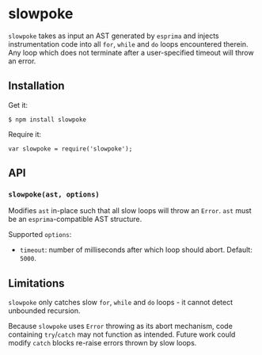 # slowpoke

`slowpoke` takes as input an AST generated by `esprima` and injects instrumentation code into all `for`, `while` and `do` loops encountered therein. Any loop which does not terminate after a user-specified timeout will throw an error.

## Installation

Get it:

    $ npm install slowpoke

Require it:

    var slowpoke = require('slowpoke');

## API

### `slowpoke(ast, options)`

Modifies `ast` in-place such that all slow loops will throw an `Error`. `ast` must be an `esprima`-compatible AST structure.

Supported `options`:

  * `timeout`: number of milliseconds after which loop should abort. Default: `5000`.

## Limitations

`slowpoke` only catches slow `for`, `while` and `do` loops - it cannot detect unbounded recursion.

Because `slowpoke` uses `Error` throwing as its abort mechanism, code containing `try`/`catch` may not function as intended. Future work could modify `catch` blocks re-raise errors thrown by slow loops.